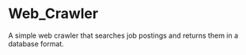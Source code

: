 # Web_Crawler
 A simple web crawler that searches job postings and returns them in a database format.
